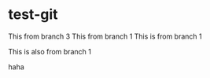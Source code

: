 # test-git

This from branch 3
This from branch 1
This is from branch 1

This is also from branch 1

haha